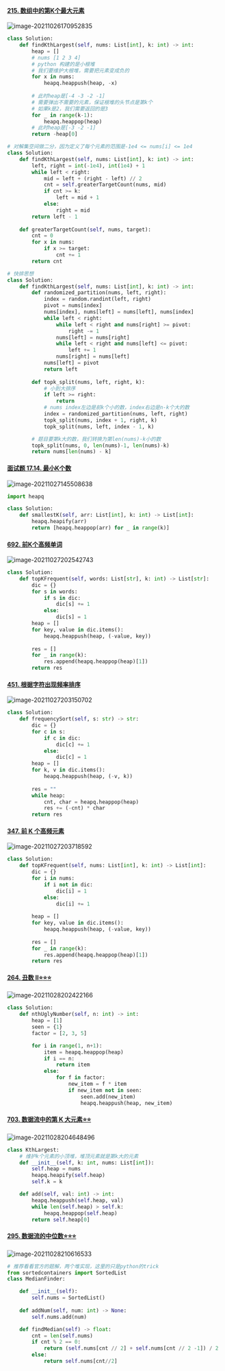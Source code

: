 #### [215. 数组中的第K个最大元素](https://leetcode-cn.com/problems/kth-largest-element-in-an-array/)

![image-20211026170952835](figs/image-20211026170952835.png)

```python
class Solution:
    def findKthLargest(self, nums: List[int], k: int) -> int:
        heap = []
        # nums [1 2 3 4]
        # python 构建的是小根堆
        # 我们要维护大根堆，需要把元素变成负的
        for x in nums:
            heapq.heappush(heap, -x)
        
        # 此时heap是[-4 -3 -2 -1]
        # 需要弹出不需要的元素，保证根堆的头节点是第k个
        # 如果k是2，我们需要返回的是3
        for _ in range(k-1):
            heapq.heappop(heap)
        # 此时heap是[-3 -2 -1]
        return -heap[0]
```

```python
# 对解集空间做二分，因为定义了每个元素的范围是-1e4 <= nums[i] <= 1e4
class Solution:
    def findKthLargest(self, nums: List[int], k: int) -> int:
        left, right = int(-1e4), int(1e4) + 1
        while left < right:
            mid = left + (right - left) // 2
            cnt = self.greaterTargetCount(nums, mid)
            if cnt >= k:
                left = mid + 1
            else:
                right = mid
        return left - 1
        
    def greaterTargetCount(self, nums, target):
        cnt = 0
        for x in nums:
            if x >= target:
                cnt += 1
        return cnt
```

```python
# 快排思想
class Solution:
    def findKthLargest(self, nums: List[int], k: int) -> int:
        def randomized_partition(nums, left, right):
            index = random.randint(left, right)
            pivot = nums[index]
            nums[index], nums[left] = nums[left], nums[index]
            while left < right:
                while left < right and nums[right] >= pivot:
                    right -= 1
                nums[left] = nums[right]
                while left < right and nums[left] <= pivot:
                    left += 1
                nums[right] = nums[left]
            nums[left] = pivot
            return left
        
        def topk_split(nums, left, right, k):
            # 小到大排序
            if left >= right:
                return
            # nums index左边是前k个小的数，index右边是n-k个大的数
            index = randomized_partition(nums, left, right)
            topk_split(nums, index + 1, right, k)
            topk_split(nums, left, index - 1, k)

        # 题目要第k大的数，我们转换为第len(nums)-k小的数
        topk_split(nums, 0, len(nums)-1, len(nums)-k)
        return nums[len(nums) - k]
```

#### [面试题 17.14. 最小K个数](https://leetcode-cn.com/problems/smallest-k-lcci/)

![image-20211027145508638](figs/image-20211027145508638.png)

```python
import heapq

class Solution:
    def smallestK(self, arr: List[int], k: int) -> List[int]:
        heapq.heapify(arr)
        return [heapq.heappop(arr) for _ in range(k)]
```

#### [692. 前K个高频单词](https://leetcode-cn.com/problems/top-k-frequent-words/)

![image-20211027202542743](figs/image-20211027202542743.png)

```python
class Solution:
    def topKFrequent(self, words: List[str], k: int) -> List[str]:
        dic = {}
        for s in words:
            if s in dic:
                dic[s] += 1
            else:
                dic[s] = 1
        heap = []
        for key, value in dic.items():
            heapq.heappush(heap, (-value, key))
        
        res = []
        for _ in range(k):
            res.append(heapq.heappop(heap)[1])
        return res
```

#### [451. 根据字符出现频率排序](https://leetcode-cn.com/problems/sort-characters-by-frequency/)

![image-20211027203150702](figs/image-20211027203150702.png)

```python
class Solution:
    def frequencySort(self, s: str) -> str:
        dic = {}
        for c in s:
            if c in dic:
                dic[c] += 1
            else:
                dic[c] = 1
        heap = []
        for k, v in dic.items():
            heapq.heappush(heap, (-v, k))
        
        res = ""
        while heap:
            cnt, char = heapq.heappop(heap)
            res += (-cnt) * char
        return res
```

#### [347. 前 K 个高频元素](https://leetcode-cn.com/problems/top-k-frequent-elements/)

![image-20211027203718592](figs/image-20211027203718592.png)

```python
class Solution:
    def topKFrequent(self, nums: List[int], k: int) -> List[int]:
        dic = {}
        for i in nums:
            if i not in dic:
                dic[i] = 1
            else:
                dic[i] += 1
        
        heap = []
        for key, value in dic.items():
            heapq.heappush(heap, (-value, key))
        
        res = []
        for _ in range(k):
            res.append(heapq.heappop(heap)[1])
        return res
```

#### [264. 丑数 II:star::star::star:](https://leetcode-cn.com/problems/ugly-number-ii/)

![image-20211028202422166](figs/image-20211028202422166.png)

```python
class Solution:
    def nthUglyNumber(self, n: int) -> int:
        heap = [1]
        seen = {1}
        factor = [2, 3, 5]

        for i in range(1, n+1):
            item = heapq.heappop(heap)
            if i == n:
                return item
            else:
                for f in factor:
                    new_item = f * item
                    if new_item not in seen:
                        seen.add(new_item)
                        heapq.heappush(heap, new_item)
```

#### [703. 数据流中的第 K 大元素:star::star:](https://leetcode-cn.com/problems/kth-largest-element-in-a-stream/)

![image-20211028204648496](figs/image-20211028204648496.png)

```python
class KthLargest:
	# 维护k个元素的小顶堆，堆顶元素就是第k大的元素
    def __init__(self, k: int, nums: List[int]):
        self.heap = nums
        heapq.heapify(self.heap)
        self.k = k

    def add(self, val: int) -> int:
        heapq.heappush(self.heap, val)
        while len(self.heap) > self.k:
            heapq.heappop(self.heap)
        return self.heap[0]
```

#### [295. 数据流的中位数:star::star::star:](https://leetcode-cn.com/problems/find-median-from-data-stream/)

![image-20211028210616533](figs/image-20211028210616533.png)

```python
# 推荐看看官方的题解，两个堆实现，这里的只是python的trick
from sortedcontainers import SortedList
class MedianFinder:

    def __init__(self):
        self.nums = SortedList()
        
    def addNum(self, num: int) -> None:
        self.nums.add(num)

    def findMedian(self) -> float:
        cnt = len(self.nums)
        if cnt % 2 == 0:
            return (self.nums[cnt // 2] + self.nums[cnt // 2 -1]) / 2
        else:
            return self.nums[cnt//2]
```

